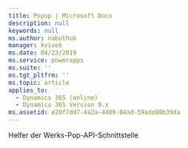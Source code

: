 ```yaml
---
title: Popup | Microsoft Docs
description: null
keywords: null
ms.author: nabuthuk
manager: kvivek
ms.date: 04/23/2019
ms.service: powerapps
ms.suite: ''
ms.tgt_pltfrm: ''
ms.topic: article
applies_to:
  - Dynamics 365 (online)
  - Dynamics 365 Version 9.x
ms.assetid: e20f7dd7-4a2a-4409-84ad-59ada98b39da
---
```


Helfer der Werks-Pop-API-Schnittstelle
